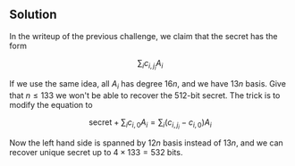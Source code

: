 ## Solution

In the writeup of the previous challenge, we claim that the secret has the form

$$\sum_{i} c_{i, j_i}A_i$$

If we use the same idea, all $A_i$ has degree $16n$, and we have $13n$ basis. Give that $n \le 133$ we won't be able to recover the 512-bit secret. The trick is to modify the equation to

$$\text{secret} + \sum_{i} c_{i, 0}A_i = \sum_{i} (c_{i, j_i} - c_{i, 0})A_i$$

Now the left hand side is spanned by $12n$ basis instead of $13n$, and we can recover unique secret up to $4 \times 133 = 532$ bits.
